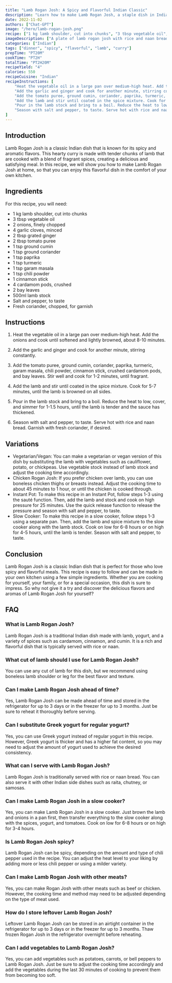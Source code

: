 ```yaml
---
title: "Lamb Rogan Josh: A Spicy and Flavorful Indian Classic"
description: "Learn how to make Lamb Rogan Josh, a staple dish in Indian cuisine that is packed with aromatic spices and tender lamb. This recipe is easy to follow and can be made in your own kitchen."
date: 2022-11-02
authors: ["Chat-GPT"]
image: "/hero/lamb-rogan-josh.png"
recipe: ["1 kg lamb shoulder, cut into chunks", "3 tbsp vegetable oil", "2 onions, finely chopped", "4 garlic cloves, minced", "2 tbsp grated ginger", "2 tbsp tomato puree", "1 tsp ground cumin", "1 tsp ground coriander", "1 tsp paprika", "1 tsp turmeric", "1 tsp garam masala", "1 tsp chili powder", "1 cinnamon stick", "4 cardamom pods, crushed", "2 bay leaves", "500ml lamb stock", "Salt and pepper, to taste", "Fresh coriander, chopped, for garnish"]
imageDescription: ["A plate of lamb rogan josh with rice and naan bread."]
categories: ["Indian"]
tags: ["dinner", "spicy", "flavorful", "lamb", "curry"]
prepTime: "PT20M"
cookTime: "PT2H"
totalTime: "PT2H20M"
recipeYield: "4"
calories: 550
recipeCuisine: "Indian"
recipeInstructions: [
    "Heat the vegetable oil in a large pan over medium-high heat. Add the onions and cook until softened and lightly browned, about 8-10 minutes.",
    "Add the garlic and ginger and cook for another minute, stirring constantly.",
    "Add the tomato puree, ground cumin, coriander, paprika, turmeric, garam masala, chili powder, cinnamon stick, crushed cardamom pods, and bay leaves. Stir well and cook for 1-2 minutes, until fragrant.",
    "Add the lamb and stir until coated in the spice mixture. Cook for 5-7 minutes, until the lamb is browned on all sides.",
    "Pour in the lamb stock and bring to a boil. Reduce the heat to low, cover, and simmer for 1-1.5 hours, until the lamb is tender and the sauce has thickened.",
    "Season with salt and pepper, to taste. Serve hot with rice and naan bread. Garnish with fresh coriander, if desired."
]
---
```


## Introduction

Lamb Rogan Josh is a classic Indian dish that is known for its spicy and aromatic flavors. This hearty curry is made with tender chunks of lamb that are cooked with a blend of fragrant spices, creating a delicious and satisfying meal. In this recipe, we will show you how to make Lamb Rogan Josh at home, so that you can enjoy this flavorful dish in the comfort of your own kitchen.

## Ingredients

For this recipe, you will need:

- 1 kg lamb shoulder, cut into chunks
- 3 tbsp vegetable oil
- 2 onions, finely chopped
- 4 garlic cloves, minced
- 2 tbsp grated ginger
- 2 tbsp tomato puree
- 1 tsp ground cumin
- 1 tsp ground coriander
- 1 tsp paprika
- 1 tsp turmeric
- 1 tsp garam masala
- 1 tsp chili powder
- 1 cinnamon stick
- 4 cardamom pods, crushed
- 2 bay leaves
- 500ml lamb stock
- Salt and pepper, to taste
- Fresh coriander, chopped, for garnish

## Instructions

1. Heat the vegetable oil in a large pan over medium-high heat. Add the onions and cook until softened and lightly browned, about 8-10 minutes.

2. Add the garlic and ginger and cook for another minute, stirring constantly.

3. Add the tomato puree, ground cumin, coriander, paprika, turmeric, garam masala, chili powder, cinnamon stick, crushed cardamom pods, and bay leaves. Stir well and cook for 1-2 minutes, until fragrant.

4. Add the lamb and stir until coated in the spice mixture. Cook for 5-7 minutes, until the lamb is browned on all sides.

5. Pour in the lamb stock and bring to a boil. Reduce the heat to low, cover, and simmer for 1-1.5 hours, until the lamb is tender and the sauce has thickened.

6. Season with salt and pepper, to taste. Serve hot with rice and naan bread. Garnish with fresh coriander, if desired.

## Variations

- Vegetarian/Vegan: You can make a vegetarian or vegan version of this dish by substituting the lamb with vegetables such as cauliflower, potato, or chickpeas. Use vegetable stock instead of lamb stock and adjust the cooking time accordingly.
- Chicken Rogan Josh: If you prefer chicken over lamb, you can use boneless chicken thighs or breasts instead. Adjust the cooking time to about 45 minutes to 1 hour, or until the chicken is cooked through.
- Instant Pot: To make this recipe in an Instant Pot, follow steps 1-3 using the sauté function. Then, add the lamb and stock and cook on high pressure for 25 minutes. Use the quick release function to release the pressure and season with salt and pepper, to taste.
- Slow Cooker: To make this recipe in a slow cooker, follow steps 1-3 using a separate pan. Then, add the lamb and spice mixture to the slow cooker along with the lamb stock. Cook on low for 6-8 hours or on high for 4-5 hours, until the lamb is tender. Season with salt and pepper, to taste.

## Conclusion

Lamb Rogan Josh is a classic Indian dish that is perfect for those who love spicy and flavorful meals. This recipe is easy to follow and can be made in your own kitchen using a few simple ingredients. Whether you are cooking for yourself, your family, or for a special occasion, this dish is sure to impress. So why not give it a try and discover the delicious flavors and aromas of Lamb Rogan Josh for yourself?

## FAQ

### What is Lamb Rogan Josh?

Lamb Rogan Josh is a traditional Indian dish made with lamb, yogurt, and a variety of spices such as cardamom, cinnamon, and cumin. It is a rich and flavorful dish that is typically served with rice or naan.

### What cut of lamb should I use for Lamb Rogan Josh?

You can use any cut of lamb for this dish, but we recommend using boneless lamb shoulder or leg for the best flavor and texture.

### Can I make Lamb Rogan Josh ahead of time?

Yes, Lamb Rogan Josh can be made ahead of time and stored in the refrigerator for up to 3 days or in the freezer for up to 3 months. Just be sure to reheat it thoroughly before serving.

### Can I substitute Greek yogurt for regular yogurt?

Yes, you can use Greek yogurt instead of regular yogurt in this recipe. However, Greek yogurt is thicker and has a higher fat content, so you may need to adjust the amount of yogurt used to achieve the desired consistency.

### What can I serve with Lamb Rogan Josh?

Lamb Rogan Josh is traditionally served with rice or naan bread. You can also serve it with other Indian side dishes such as raita, chutney, or samosas.

### Can I make Lamb Rogan Josh in a slow cooker?

Yes, you can make Lamb Rogan Josh in a slow cooker. Just brown the lamb and onions in a pan first, then transfer everything to the slow cooker along with the spices, yogurt, and tomatoes. Cook on low for 6-8 hours or on high for 3-4 hours.

### Is Lamb Rogan Josh spicy?

Lamb Rogan Josh can be spicy, depending on the amount and type of chili pepper used in the recipe. You can adjust the heat level to your liking by adding more or less chili pepper or using a milder variety.

### Can I make Lamb Rogan Josh with other meats?

Yes, you can make Rogan Josh with other meats such as beef or chicken. However, the cooking time and method may need to be adjusted depending on the type of meat used.

### How do I store leftover Lamb Rogan Josh?

Leftover Lamb Rogan Josh can be stored in an airtight container in the refrigerator for up to 3 days or in the freezer for up to 3 months. Thaw frozen Rogan Josh in the refrigerator overnight before reheating.

### Can I add vegetables to Lamb Rogan Josh?

Yes, you can add vegetables such as potatoes, carrots, or bell peppers to Lamb Rogan Josh. Just be sure to adjust the cooking time accordingly and add the vegetables during the last 30 minutes of cooking to prevent them from becoming too soft.